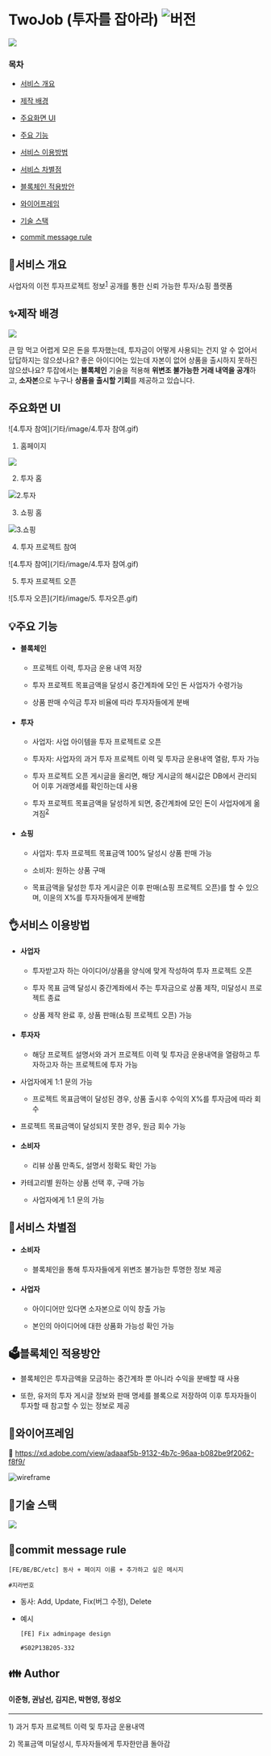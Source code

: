 # TwoJob (투자를 잡아라) ![버전](https://img.shields.io/badge/%20version-1.0-green)

![](기타/image/로고.PNG)

### 목차

- [서비스 개요](#서비스-개요)

- [제작 배경](#제작-배경)

- [주요화면 UI](#주요화면-UI)

- [주요 기능](#주요-기능)

- [서비스 이용방법](#서비스-이용방법)

- [서비스 차별점](#서비스-차별점)

- [블록체인 적용방안](#블록체인-적용방안)

- [와이어프레임](#와이어프레임)

- [기술 스택](#기술-스택)

- [commit message rule](#commit-message-rule)

  

##  📘서비스 개요

사업자의 이전 투자프로젝트 정보<sup>[1](#footnote_1)</sup> 공개를 통한 신뢰 가능한 투자/쇼핑 플랫폼





## ✨제작 배경

![](기타/image/배경.PNG)



큰 맘 먹고 어렵게 모은 돈을 투자했는데, 투자금이 어떻게 사용되는 건지 알 수 없어서 답답하지는 않으셨나요? 
좋은 아이디어는 있는데 자본이 없어 상품을 출시하지 못하진 않으셨나요?
투잡에서는 **블록체인** 기술을 적용해 **위변조 불가능한 거래 내역을 공개**하고, **소자본**으로 누구나 **상품을 출시할 기회**를 제공하고 있습니다.





## 주요화면 UI
![4.투자 참여](기타/image/4.투자 참여.gif)
1. 홈페이지

![](기타/image/1.홈페이지.gif)

2. 투자 홈

![2.투자](기타/image/2.투자.gif)

3. 쇼핑 홈

![3.쇼핑](기타/image/3.쇼핑.gif)

4. 투자 프로젝트 참여

![4.투자 참여](기타/image/4.투자 참여.gif)

5. 투자 프로젝트 오픈

![5.투자 오픈](기타/image/5. 투자오픈.gif)





## :bulb:주요 기능

- #### 블록체인

  - 프로젝트 이력, 투자금 운용 내역 저장

  - 투자 프로젝트 목표금액을 달성시 중간계좌에 모인 돈 사업자가 수령가능

  - 상품 판매 수익금 투자 비율에 따라 투자자들에게 분배

- #### 투자

  - 사업자: 사업 아이템을 투자 프로젝트로 오픈

  - 투자자: 사업자의 과거 투자 프로젝트 이력 및 투자금 운용내역 열람, 투자 가능 

  - 투자 프로젝트 오픈 게시글을 올리면, 해당 게시글의 해시값은 DB에서 관리되어 이후 거래명세를 확인하는데 사용

  - 투자 프로젝트 목표금액을 달성하게 되면, 중간계좌에 모인 돈이 사업자에게 옮겨짐<sup>[2](#footnote_2)</sup>

- #### 쇼핑

  - 사업자: 투자 프로젝트 목표금액 100% 달성시 상품 판매 가능  

  - 소비자: 원하는 상품 구매  

  - 목표금액을 달성한 투자 게시글은 이후 판매(쇼핑 프로젝트 오픈)를 할 수 있으며, 이윤의 X%를 투자자들에게  분배함





##  👌서비스 이용방법

- #### 사업자

  - 투자받고자 하는 아이디어/상품을 양식에 맞게 작성하여 투자 프로젝트 오픈

  - 투자 목표 금액 달성시 중간계좌에서 주는 투자금으로 상품 제작, 미달성시 프로젝트 종료

  - 상품 제작 완료 후, 상품 판매(쇼핑 프로젝트 오픈) 가능  

- #### 투자자

  - 해당 프로젝트 설명서와 과거 프로젝트 이력 및 투자금 운용내역을 열람하고 투자하고자 하는 프로젝트에 투자 가능

- 사업자에게 1:1 문의 가능

  - 프로젝트 목표금액이 달성된 경우, 상품 출시후 수익의 X%를 투자금에 따라 회수

- 프로젝트 목표금액이 달성되지 못한 경우, 원금 회수 가능

- #### 소비자

  - 리뷰 상품 만족도, 설명서 정확도 확인 가능

- 카테고리별 원하는 상품 선택 후, 구매 가능

  - 사업자에게 1:1 문의 가능






## :eyes:서비스 차별점

- #### 소비자

  - 블록체인을 통해 투자자들에게 위변조 불가능한 투명한 정보 제공

- #### 사업자

  - 아이디어만 있다면 소자본으로 이익 창출 가능

  - 본인의 아이디어에 대한 상품화 가능성 확인 가능





## :ballot_box:블록체인 적용방안

- 블록체인은 투자금액을 모금하는 중간계좌 뿐 아니라 수익을 분배할 때 사용

- 또한, 유저의 투자 게시글 정보와 판매 명세를 블록으로 저장하여 이후 투자자들이 투자할 때 참고할 수 있는 정보로 제공





## 🎫와이어프레임

:link: https://xd.adobe.com/view/adaaaf5b-9132-4b7c-96aa-b082be9f2062-f8f9/

![wireframe](산출물/와이어프레임/와이어프레임.PNG)





## 🔧기술 스택

![](기타/image/기술스택.PNG)



## :pencil:commit message rule

```
[FE/BE/BC/etc] 동사 + 페이지 이름 + 추가하고 싶은 메시지 

#지라번호
```

- 동사: Add, Update, Fix(버그 수정), Delete

- 예시

  ```
  [FE] Fix adminpage design
  
  #S02P13B205-332 
  ```





## :family: Author

#### 이준형, 권남선, 김지은, 박현영, 정성오







---

<a name="footnote_1">1</a>) 과거 투자 프로젝트 이력 및 투자금 운용내역

<a name="footnote_2">2</a>) 목표금액 미달성시, 투자자들에게 투자한만큼 돌아감



 

